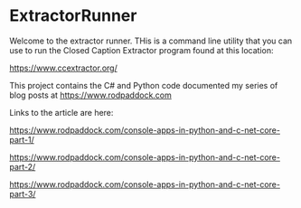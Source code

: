 # ExtractorRunner
Welcome to the extractor runner. THis is a command line utility that you can use to run the Closed Caption Extractor program found at this location:

https://www.ccextractor.org/

This project contains the C# and Python code documented my series of blog posts at https://www.rodpaddock.com

Links to the article are here:

https://www.rodpaddock.com/console-apps-in-python-and-c-net-core-part-1/

https://www.rodpaddock.com/console-apps-in-python-and-c-net-core-part-2/

https://www.rodpaddock.com/console-apps-in-python-and-c-net-core-part-3/

